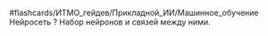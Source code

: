 #flashcards/ИТМО_гейдев/Прикладной_ИИ/Машинное_обучение 
Нейросеть
?
Набор нейронов и связей между ними.